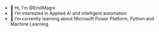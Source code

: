 - 👋 Hi, I’m @EmilMagni
- 👀 I’m interested in Applied AI and intelligent automation
- 🌱 I’m currently learning about Microsoft Power Platform, Python and Machine Learning


<!---
EmilMagni/EmilMagni is a ✨ special ✨ repository because its `README.md` (this file) appears on your GitHub profile.
You can click the Preview link to take a look at your changes.
--->
